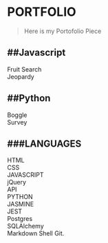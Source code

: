 # PORTFOLIO

>Here is my Portofolio Piece

##Javascript  
---  
Fruit Search  
Jeopardy  



##Python  
---  
Boggle  
Survey   

###LANGUAGES  
---  
HTML  
CSS  
JAVASCRIPT  
jQuery  
API  
PYTHON  
JASMINE  
JEST  
Postgres  
SQLAlchemy  
Markdown
Shell
Git. 
